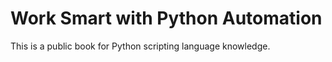 # Work Smart with Python Automation

This is a public book for Python scripting language knowledge.

